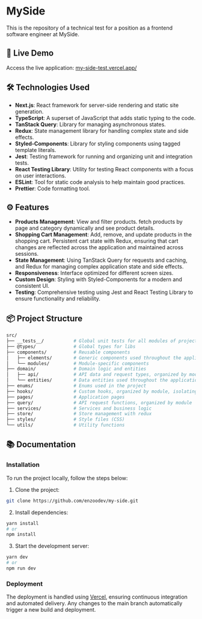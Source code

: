 # MySide

This is the repository of a technical test for a position as a frontend software engineer at MySide.

## 🚀 Live Demo

Access the live application: [my-side-test.vercel.app/](https://my-side-test.vercel.app/)

## 🛠️ Technologies Used

- **Next.js**: React framework for server-side rendering and static site generation.
- **TypeScript**: A superset of JavaScript that adds static typing to the code.
- **TanStack Query**: Library for managing asynchronous states.
- **Redux**: State management library for handling complex state and side effects.
- **Styled-Components**: Library for styling components using tagged template literals.
- **Jest**: Testing framework for running and organizing unit and integration tests.
- **React Testing Library**: Utility for testing React components with a focus on user interactions.
- **ESLint**: Tool for static code analysis to help maintain good practices.
- **Prettier**: Code formatting tool.

## ⚙️ Features

- **Products Management**: View and filter products. fetch products by page and category dynamically and see product details.
- **Shopping Cart Management**: Add, remove, and update products in the shopping cart. Persistent cart state with Redux, ensuring that cart changes are reflected across the application and maintained across sessions.
- **State Management**: Using TanStack Query for requests and caching, and Redux for managing complex application state and side effects.
- **Responsiveness**: Interface optimized for different screen sizes.
- **Custom Design**: Styling with Styled-Components for a modern and consistent UI.
- **Testing**: Comprehensive testing using Jest and React Testing Library to ensure functionality and reliability.


## 📦 Project Structure

```bash
src/
├── __tests__/           # Global unit tests for all modules of project
├── @types/              # Global types for libs
├── components/          # Reusable components
│   ├── elements/        # Generic components used throughout the application
│   └── modules/         # Module-specific components
├── domain/              # Domain logic and entities
│   ├── api/             # API data and request types, organized by module
│   └── entities/        # Data entities used throughout the application
├── enums/               # Enums used in the project
├── hooks/               # Custom hooks, organized by module, isolating business logic
├── pages/               # Application pages
├── query/               # API request functions, organized by module
├── services/            # Services and business logic
├── store/               # Store management with redux
├── styles/              # Style files (CSS)
└── utils/               # Utility functions
```

## 📚 Documentation

### Installation

To run the project locally, follow the steps below:

1. Clone the project:

```bash
git clone https://github.com/enzoodev/my-side.git
```

2. Install dependencies:

```bash
yarn install
# or
npm install
```

3. Start the development server:

```bash
yarn dev
# or
npm run dev
```

### Deployment

The deployment is handled using [Vercel](https://vercel.com/), ensuring continuous integration and automated delivery. Any changes to the main branch automatically trigger a new build and deployment.
